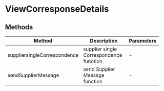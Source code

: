 # ViewCorresponseDetails

## Methods

<!-- @vuese:ViewCorresponseDetails:methods:start -->
|Method|Description|Parameters|
|---|---|---|
|suppliersingleCorrespondence|supplier single Correspondence function|-|
|sendSupplierMessage|send Supplier Message function|-|

<!-- @vuese:ViewCorresponseDetails:methods:end -->


